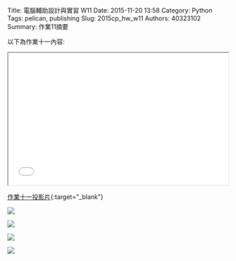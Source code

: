 Title: 電腦輔助設計與實習 W11
Date: 2015-11-20 13:58
Category: Python
Tags: pelican, publishing
Slug: 2015cp_hw_w11
Authors: 40323102
Summary: 作業11摘要

以下為作業十一內容:

<iframe src="40323102_cp_w11_p.html" width="500" height="300"></iframe>

[作業十一投影片](40323102_cp_w11_p.html){:target="_blank"}

<img src="https://copy.com/ouYcmyjcS6cGUWBe"></img>

<img src="https://copy.com/pp44DzQAWkUOxLct"></img>

<img src="https://copy.com/rbm7sSEMMTGCuBL7"></img>

<img src="https://copy.com/Pqb0g8d0FF8ARFpm"></img>






